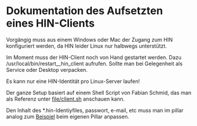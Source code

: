 # Dokumentation des Aufsetzten eines HIN-Clients

Vorgängig muss aus einem Windows oder Mac der Zugang zum HIN konfiguriert werden, da HIN leider Linux nur halbwegs unterstützt.

Im Moment muss der HIN-Client noch von Hand gestartet werden. Dazu /usr/local/bin/restart_<HIN login>_hin_client aufrufen. Sollte man bei Gelegenheit als Service oder Desktop verpacken.

Es kann nur eine HIN-Identität pro Linux-Server laufen!

Der ganze Setup basiert auf einem Shell Script von Fabian Schmid, das man als Referenz unter [file/client.sh](file/client.sh) anschauen kann.

Den Inhalt des *.hin-Identiyfiles, passwort, e-mail, etc muss man im pillar analog zum [Beispiel](../../pillar/hinclient/init.sls) beim eigenen Pillar anpassen.

